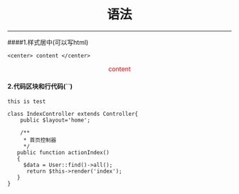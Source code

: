 # <center> **语法**
***

####1.样式居中(可以写html)  

`<center> content </center>`
 <center style="color:red">content</center>

 #### 2.代码区块和行代码(``)
 
 `this is test`

 ```
 class IndexController extends Controller{
     public $layout='home';

     /**
      * 首页控制器
      */
    public function actionIndex()
    {
      $data = User::find()->all();
       return $this->render('index');
    }
}
```
